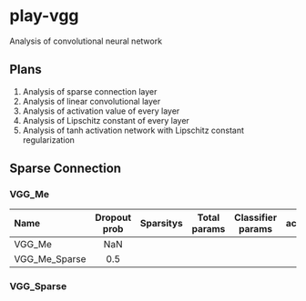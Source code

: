 # play-vgg
Analysis of convolutional neural network

## Plans

1. Analysis of sparse connection layer
1. Analysis of linear convolutional layer
1. Analysis of activation value  of every layer
1. Analysis of Lipschitz constant of every layer
1. Analysis of tanh activation network with Lipschitz constant regularization

## Sparse Connection

### VGG_Me

|Name|Dropout prob|Sparsitys|Total params|Classifier params|accurancy|
|:---|:---:|:---:|:---:|:---:|:---:|
|VGG_Me|NaN|||||
|VGG_Me_Sparse|0.5|||||


### VGG_Sparse